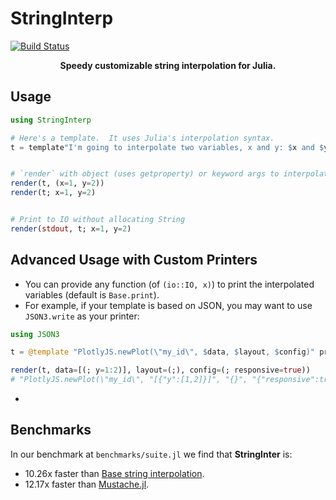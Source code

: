 # StringInterp

[![Build Status](https://github.com/joshday/StringInterp.jl/actions/workflows/CI.yml/badge.svg?branch=main)](https://github.com/joshday/StringInterp.jl/actions/workflows/CI.yml?query=branch%3Amain)


<p align="center"><b>Speedy customizable string interpolation for Julia.</b></p>

## Usage

```julia
using StringInterp

# Here's a template.  It uses Julia's interpolation syntax.
t = template"I'm going to interpolate two variables, x and y: $x and $y"


# `render` with object (uses getproperty) or keyword args to interpolate variables from
render(t, (x=1, y=2))
render(t; x=1, y=2)


# Print to IO without allocating String
render(stdout, t; x=1, y=2)
```

## Advanced Usage with Custom Printers

- You can provide any function (of `(io::IO, x)`) to print the interpolated variables (default is `Base.print`).
- For example, if your template is based on JSON, you may want to use `JSON3.write` as your printer:

```julia
using JSON3

t = @template "PlotlyJS.newPlot(\"my_id\", $data, $layout, $config)" printer=JSON3.write

render(t, data=[(; y=1:2)], layout=(;), config=(; responsive=true))
# "PlotlyJS.newPlot(\"my_id\", "[{"y":[1,2]}]", "{}", "{"responsive":true}")"
```

-

## Benchmarks

In our benchmark at `benchmarks/suite.jl` we find that **StringInter** is:

- 10.26x faster than [Base string interpolation](https://docs.julialang.org/en/v1/manual/strings/#string-interpolation).
- 12.17x faster than [Mustache.jl](https://github.com/jverzani/Mustache.jl).
